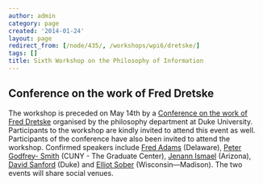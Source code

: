 ```yaml
---
author: admin
category: page
created: '2014-01-24'
layout: page
redirect_from: [/node/435/, /workshops/wpi6/dretske/]
tags: []
title: Sixth Workshop on the Philosophy of Information
---
```

## Conference on the work of Fred Dretske

The workshop is preceded on May 14th by a [Conference on the work of Fred
Dretske](http://fisoc.org/events/DretskeConference.html) organised by  the
philosophy department at Duke University. Participants to the workshop are
kindly invited to attend this event as well. Participants of the conference
have also been invited to attend the workshop. Confirmed speakers include
[Fred Adams](http://udel.edu/~fa/) (Delaware), [Peter Godfrey-
Smith](https://www.google.be/url?sa=t&rct=j&q=&esrc=s&source=web&cd=1&cad=rja&ved=0CDAQFjAA&url=http%3A%2F%2Fpetergodfreysmith.com%2F&ei=rG7iUtyHE4-UhQe1qIGQAg&usg=AFQjCNEdVlslsdyOtGDDpEvZ94TRfmDXUg&sig2=iGr0y2d5gnr_UVbSk6XvYw&bvm=bv.59930103,d.ZG4)
(CUNY - The Graduate Center), [Jenann Ismael](http://www.jenanni.com/)
(Arizona), [David Sanford](http://fds.duke.edu/db/aas/Philosophy/faculty/dhs)
(Duke) and [Elliot Sober](http://sober.philosophy.wisc.edu/)
(Wisconsin—Madison). The two events will share social venues.

